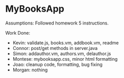 # MyBooksApp

Assumptions:
Followed homework 5 instructions.

Work Done:  
* Kevin: validate.js, books.vm, addbook.vm, readme
* Connor: post/get methods in server.java
* Simon: addauthor.vm, authors.vm, delauthor.js
* Montese: mybooksapp.css, minor html formatting
* Joao: cleanup code, formatting, bug fixing
* Morgan: nothing